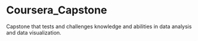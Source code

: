 # Coursera_Capstone
Capstone that tests and challenges knowledge and abilities in data analysis and data visualization.
